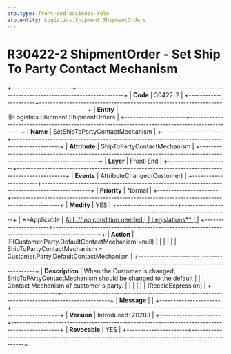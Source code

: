 ```yaml
---
erp.type: front-end-business-rule
erp.entity: Logistics.Shipment.ShipmentOrders
---
```


# R30422-2 ShipmentOrder - Set Ship To Party Contact Mechanism
+----------------------+-----------------------------------------------------------------------------------------------+
| **Code**             | 30422-2                                                                                       |
+----------------------+-----------------------------------------------------------------------------------------------+
| **Entity**           | @Logistics.Shipment.ShipmentOrders                                                                                 |
+----------------------+-----------------------------------------------------------------------------------------------+
| **Name**             | SetShipToPartyContactMechanism                                                                |
+----------------------+-----------------------------------------------------------------------------------------------+
| **Attribute**        | ShipToPartyContactMechanism                                                                   |
+----------------------+-----------------------------------------------------------------------------------------------+
| **Layer**            | Front-End                                                                                     |
+----------------------+-----------------------------------------------------------------------------------------------+
| **Events**           | AttributeChanged(Customer)                                                                    |
+----------------------+-----------------------------------------------------------------------------------------------+
| **Priority**         | Normal                                                                                        |
+----------------------+-----------------------------------------------------------------------------------------------+
| **Modify**           | YES                                                                                           |
+----------------------+-----------------------------------------------------------------------------------------------+
| **Applicable         | [ALL // no condition needed                                                                   |
| Legislations**       | ](https://confluence.erp.net/display/techdoc/Country+Specific+Functionality)                  |
+----------------------+-----------------------------------------------------------------------------------------------+
| **Action**           | IF(Customer.Party.DefaultContactMechanism!=null)                                              |
|                      |                                                                                               |
|                      | ShipToPartyContactMechanism = Customer.Party.DefaultContactMechanism                          |
+----------------------+-----------------------------------------------------------------------------------------------+
| **Description**      | When the Customer is changed, ShipToPArtyContactMechanism should be changed to the default    |
|                      | Contact Mechanism of customer\'s party.                                                       |
|                      |                                                                                               |
|                      | (RecalcExpression)                                                                            |
+----------------------+-----------------------------------------------------------------------------------------------+
| **Message**          |                                                                                               |
+----------------------+-----------------------------------------------------------------------------------------------+
| **Version**          | Introduced: 2020.1                                                                            |
+----------------------+-----------------------------------------------------------------------------------------------+
| **Revocable**        | YES                                                                                           |
+----------------------+-----------------------------------------------------------------------------------------------+

  

  

  

